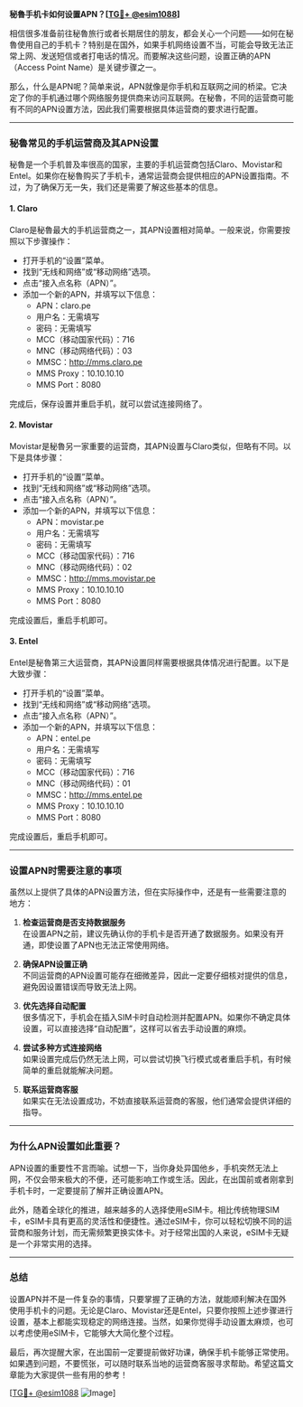 **秘魯手机卡如何设置APN？[[TG💪+ @esim1088](https://t.me/s/esim1088)]**

相信很多准备前往秘魯旅行或者长期居住的朋友，都会关心一个问题——如何在秘魯使用自己的手机卡？特别是在国外，如果手机网络设置不当，可能会导致无法正常上网、发送短信或者打电话的情况。而要解决这些问题，设置正确的APN（Access Point Name）是关键步骤之一。

那么，什么是APN呢？简单来说，APN就像是你手机和互联网之间的桥梁。它决定了你的手机通过哪个网络服务提供商来访问互联网。在秘魯，不同的运营商可能有不同的APN设置方法，因此我们需要根据具体运营商的要求进行配置。

---

### **秘魯常见的手机运营商及其APN设置**

秘魯是一个手机普及率很高的国家，主要的手机运营商包括Claro、Movistar和Entel。如果你在秘魯购买了手机卡，通常运营商会提供相应的APN设置指南。不过，为了确保万无一失，我们还是需要了解这些基本的信息。

#### **1. Claro**
Claro是秘魯最大的手机运营商之一，其APN设置相对简单。一般来说，你需要按照以下步骤操作：

- 打开手机的“设置”菜单。
- 找到“无线和网络”或“移动网络”选项。
- 点击“接入点名称（APN）”。
- 添加一个新的APN，并填写以下信息：
  - APN：claro.pe
  - 用户名：无需填写
  - 密码：无需填写
  - MCC（移动国家代码）：716
  - MNC（移动网络代码）：03
  - MMSC：http://mms.claro.pe
  - MMS Proxy：10.10.10.10
  - MMS Port：8080

完成后，保存设置并重启手机，就可以尝试连接网络了。

#### **2. Movistar**
Movistar是秘魯另一家重要的运营商，其APN设置与Claro类似，但略有不同。以下是具体步骤：

- 打开手机的“设置”菜单。
- 找到“无线和网络”或“移动网络”选项。
- 点击“接入点名称（APN）”。
- 添加一个新的APN，并填写以下信息：
  - APN：movistar.pe
  - 用户名：无需填写
  - 密码：无需填写
  - MCC（移动国家代码）：716
  - MNC（移动网络代码）：02
  - MMSC：http://mms.movistar.pe
  - MMS Proxy：10.10.10.10
  - MMS Port：8080

完成设置后，重启手机即可。

#### **3. Entel**
Entel是秘魯第三大运营商，其APN设置同样需要根据具体情况进行配置。以下是大致步骤：

- 打开手机的“设置”菜单。
- 找到“无线和网络”或“移动网络”选项。
- 点击“接入点名称（APN）”。
- 添加一个新的APN，并填写以下信息：
  - APN：entel.pe
  - 用户名：无需填写
  - 密码：无需填写
  - MCC（移动国家代码）：716
  - MNC（移动网络代码）：01
  - MMSC：http://mms.entel.pe
  - MMS Proxy：10.10.10.10
  - MMS Port：8080

完成设置后，重启手机即可。

---

### **设置APN时需要注意的事项**

虽然以上提供了具体的APN设置方法，但在实际操作中，还是有一些需要注意的地方：

1. **检查运营商是否支持数据服务**  
   在设置APN之前，建议先确认你的手机卡是否开通了数据服务。如果没有开通，即使设置了APN也无法正常使用网络。

2. **确保APN设置正确**  
   不同运营商的APN设置可能存在细微差异，因此一定要仔细核对提供的信息，避免因设置错误而导致无法上网。

3. **优先选择自动配置**  
   很多情况下，手机会在插入SIM卡时自动检测并配置APN。如果你不确定具体设置，可以直接选择“自动配置”，这样可以省去手动设置的麻烦。

4. **尝试多种方式连接网络**  
   如果设置完成后仍然无法上网，可以尝试切换飞行模式或者重启手机，有时候简单的重启就能解决问题。

5. **联系运营商客服**  
   如果实在无法设置成功，不妨直接联系运营商的客服，他们通常会提供详细的指导。

---

### **为什么APN设置如此重要？**

APN设置的重要性不言而喻。试想一下，当你身处异国他乡，手机突然无法上网，不仅会带来极大的不便，还可能影响工作或生活。因此，在出国前或者刚拿到手机卡时，一定要提前了解并正确设置APN。

此外，随着全球化的推进，越来越多的人选择使用eSIM卡。相比传统物理SIM卡，eSIM卡具有更高的灵活性和便捷性。通过eSIM卡，你可以轻松切换不同的运营商和服务计划，而无需频繁更换实体卡。对于经常出国的人来说，eSIM卡无疑是一个非常实用的选择。

---

### **总结**

设置APN并不是一件复杂的事情，只要掌握了正确的方法，就能顺利解决在国外使用手机卡的问题。无论是Claro、Movistar还是Entel，只要你按照上述步骤进行设置，基本上都能实现稳定的网络连接。当然，如果你觉得手动设置太麻烦，也可以考虑使用eSIM卡，它能够大大简化整个过程。

最后，再次提醒大家，在出国前一定要提前做好功课，确保手机卡能够正常使用。如果遇到问题，不要慌张，可以随时联系当地的运营商客服寻求帮助。希望这篇文章能为大家提供一些有用的参考！

[[TG💪+ @esim1088](https://t.me/s/esim1088) ![Image](https://i.postimg.cc/4NQfJmqS/Snipaste-2025-05-13-00-14-12.png)]